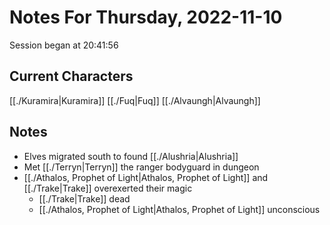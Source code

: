 # Notes For Thursday, 2022-11-10
Session began at 20:41:56
## Current Characters
[[./Kuramira|Kuramira]]
[[./Fuq|Fuq]]
[[./Alvaungh|Alvaungh]]
## Notes
- Elves migrated south to found [[./Alushria|Alushria]]
- Met [[./Terryn|Terryn]] the ranger bodyguard in dungeon
- [[./Athalos, Prophet of Light|Athalos, Prophet of Light]] and [[./Trake|Trake]] overexerted their magic
	- [[./Trake|Trake]] dead
	- [[./Athalos, Prophet of Light|Athalos, Prophet of Light]] unconscious